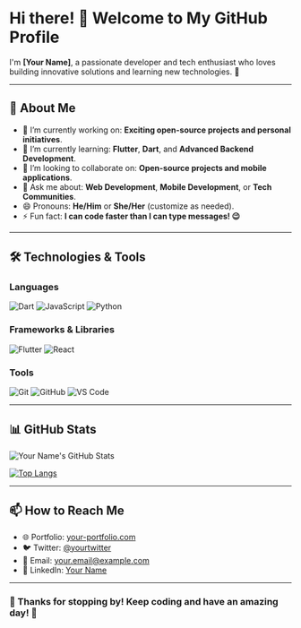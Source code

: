 # Hi there! 👋 Welcome to My GitHub Profile

I'm **[Your Name]**, a passionate developer and tech enthusiast who loves building innovative solutions and learning new technologies. 🚀

---

## 🌟 About Me

- 🔭 I’m currently working on: **Exciting open-source projects and personal initiatives**.
- 🌱 I’m currently learning: **Flutter**, **Dart**, and **Advanced Backend Development**.
- 👯 I’m looking to collaborate on: **Open-source projects and mobile applications**.
- 💬 Ask me about: **Web Development**, **Mobile Development**, or **Tech Communities**.
- 😄 Pronouns: **He/Him** or **She/Her** (customize as needed).
- ⚡ Fun fact: **I can code faster than I can type messages! 😉**

---

## 🛠️ Technologies & Tools

### **Languages**
![Dart](https://img.shields.io/badge/-Dart-blue?logo=dart&logoColor=white&style=flat)
![JavaScript](https://img.shields.io/badge/-JavaScript-yellow?logo=javascript&logoColor=white&style=flat)
![Python](https://img.shields.io/badge/-Python-blue?logo=python&logoColor=white&style=flat)

### **Frameworks & Libraries**
![Flutter](https://img.shields.io/badge/-Flutter-blue?logo=flutter&logoColor=white&style=flat)
![React](https://img.shields.io/badge/-React-blue?logo=react&logoColor=white&style=flat)

### **Tools**
![Git](https://img.shields.io/badge/-Git-orange?logo=git&logoColor=white&style=flat)
![GitHub](https://img.shields.io/badge/-GitHub-black?logo=github&logoColor=white&style=flat)
![VS Code](https://img.shields.io/badge/-VSCode-blue?logo=visualstudiocode&logoColor=white&style=flat)

---

## 📊 GitHub Stats

![Your Name's GitHub Stats](https://github-readme-stats.vercel.app/api?username=yourusername&show_icons=true&theme=radical)

[![Top Langs](https://github-readme-stats.vercel.app/api/top-langs/?username=yourusername&layout=compact&theme=radical)](https://github.com/yourusername/github-readme-stats)

---

## 📫 How to Reach Me

- 🌐 Portfolio: [your-portfolio.com](https://your-portfolio.com)
- 🐦 Twitter: [@yourtwitter](https://twitter.com/yourtwitter)
- 📧 Email: [your.email@example.com](mailto:your.email@example.com)
- 💼 LinkedIn: [Your Name](https://linkedin.com/in/yourlinkedin)

---

### 🌟 Thanks for stopping by! Keep coding and have an amazing day! 🌟
